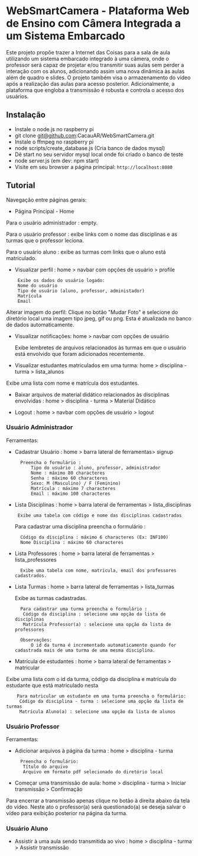 # WebSmartCamera - Plataforma Web de Ensino com Câmera Integrada a um Sistema Embarcado

   Este projeto propõe trazer a Internet das Coisas para a sala de aula utilizando um sistema embarcado integrado à uma câmera, onde o professor será capaz de projetar e/ou transmitir suas aulas sem perder a interação com os alunos, adicionando assim uma nova dinâmica às aulas além de quadro e slides. O projeto também visa o armazenamento do vídeo após a realização das aulas para acesso posterior. Adicionalmente, a plataforma que engloba a transmissão é robusta e controla o acesso dos usuários.

## Instalação

* Instale o node.js no raspberry pi
* git clone git@github.com:CacauAR/WebSmartCamera.git
* Instale o ffmpeg no raspberry pi
* node scripts/create_database.js (Cria banco de dados mysql)
* Dê start no seu servidor mysql local onde foi criado o banco de teste 
* node server.js (em dev: npm start)
* Visite em seu browser a página principal: `http://localhost:8080` 

## Tutorial 

Navegação entre páginas gerais:

 * Página Principal - Home 

 Para o usuário administrador : empty.

 Para o usuário professor : exibe links com o nome das disciplinas e as turmas que o professor leciona.

 Para o usuário aluno : exibe as turmas com links que o aluno está matriculado.

 
 * Visualizar perfil : home > navbar com opções de usuário > profile

       
        Exibe os dados do usuário logado:     
        Nome do usuário
        Tipo de usuário (aluno, professor, administador)
        Matrícula
        Email
        
 Alterar imagem do perfil:
            Clique no botão "Mudar Foto" e selecione do diretório local uma imagem tipo jpeg, gif ou png. Esta é atualizada no banco de dados automaticamente.

 * Visualizar notificações: home > navbar com opções de usuário 

   Exibe lembretes de arquivos relacionados às turmas em que o usuário está envolvido que foram adicionados recentemente.

 * Visualizar estudantes matriculados em uma turma: 
home > disciplina - turma > lista_alunos

 Exibe uma lista com nome e matrícula dos estudantes.

 * Baixar arquivos de material didático relacionados às disciplinas envolvidas : home > disciplina - turma > Material Didático 


 * Logout : home > navbar com opções de usuário > logout

### Usuário Administrador

   Ferramentas:

* Cadastrar Usuário : home > barra lateral de ferramentas> signup
    
        Preencha o formulário :
            Tipo do usuário : aluno, professor, administrador
            Nome : máximo 80 characteres 
            Senha : máximo 60 characteres
            Sexo: M (Masculino) / F (Feminino)
            Matrícula : máximo 7 characteres
            Email : máximo 100 characteres

* Lista Disciplinas : home > barra lateral de ferramentas > lista_disciplinas 

       Exibe uma tabela com código e nome das disciplinas cadastradas
     
  Para cadastrar uma disciplina preencha o formulário :
       
        Código da disciplina : máximo 6 characteres (Ex: INF100)
        Nome Disciplina : máximo 60 characteres

* Lista Professores : home > barra lateral de ferramentas > lista_professores
        
        Exibe uma tabela com nome, matricula, email dos professores cadastrados.
 
* Lista Turmas : home > barra lateral de ferramentas > lista_turmas
        
  Exibe as turmas cadastradas. 
  
        Para cadastrar uma turma preencha o formulário :
         Código da disciplina : selecione uma opção da lista de disciplinas 
         Matrícula Professor(a) : selecione uma opção da lista de professores

        Observações: 
            O id da turma é incrementado automaticamente quando for cadastrada mais de uma turma de uma mesma disciplina.

* Matrícula de estudantes : home > barra lateral de ferramentas > matricular

 Exibe uma lista com o id da turma, código da disciplina e matrícula do estudante que está matriculado nesta

        Para matricular um estudante em uma turma preencha o formulário:
         Código da disciplina - turma : selecione uma opção da lista de turmas
         Matrícula Aluno(a) : selecione uma opção da lista de alunos


### Usuário Professor

Ferramentas:

* Adicionar arquivos à página da turma : home > disciplina - turma 

        Preencha o formulário:
         Título do arquivo 
         Arquivo em formato pdf selecionado do diretório local 

* Começar uma transmissão de aula: home > disciplina - turma > Iniciar transmissão > Confirmação

 Para encerrar a transmissão apenas clique no botão à direita abaixo da tela do vídeo. Neste ato o professor(a) será questionado(a) se deseja salvar o vídeo para exibição posterior na página da turma.

### Usuário Aluno

* Assistir à uma aula sendo transmitida ao vivo : home > disciplina - turma > Assistir transmissão
